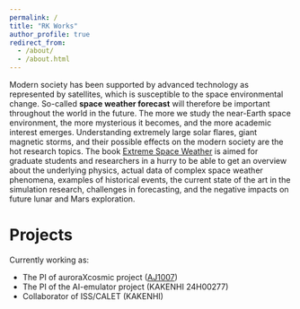 ```yaml
---
permalink: /
title: "RK Works"
author_profile: true
redirect_from: 
  - /about/
  - /about.html
---
```


Modern society has been supported by advanced technology as represented by satellites, which is susceptible to the space environmental change. So-called **space weather forecast** will therefore be important throughout the world in the future. The more we study the near-Earth space environment, the more mysterious it becomes, and the more academic interest emerges. Understanding extremely large solar flares, giant magnetic storms, and their possible effects on the modern society are the hot research topics. The book [Extreme Space Weather](https://www.sciencedirect.com/book/9780128225370/extreme-space-weather) is aimed for graduate students and researchers in a hurry to be able to get an overview about the underlying physics, actual data of complex space weather phenomena, examples of historical events, the current state of the art in the simulation research, challenges in forecasting, and the negative impacts on future lunar and Mars exploration. 

Projects
======
Currently working as:
* The PI of auroraXcosmic project ([AJ1007](https://polaris.nipr.ac.jp/~aurorax/))
* The PI of the AI-emulator project (KAKENHI 24H00277)
* Collaborator of ISS/CALET (KAKENHI)
